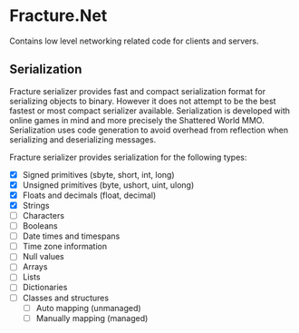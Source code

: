 # Fracture.Net
Contains low level networking related code for clients and servers. 

## Serialization
Fracture serializer provides fast and compact serialization format for serializing objects to binary. However it does
not attempt to be the best fastest or most compact serializer available. Serialization is developed with online games in
mind and more precisely the Shattered World MMO. Serialization uses code generation to avoid overhead from reflection
when serializing and deserializing messages. 

Fracture serializer provides serialization for the following types:
- [x] Signed primitives (sbyte, short, int, long)
- [x] Unsigned primitives (byte, ushort, uint, ulong)
- [x] Floats and decimals (float, decimal)
- [x] Strings
- [ ] Characters
- [ ] Booleans
- [ ] Date times and timespans
- [ ] Time zone information
- [ ] Null values
- [ ] Arrays 
- [ ] Lists
- [ ] Dictionaries
- [ ] Classes and structures
    - [ ] Auto mapping (unmanaged)
    - [ ] Manually mapping (managed)